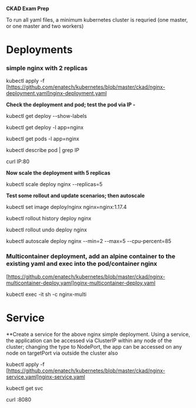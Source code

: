 **CKAD Exam Prep**

To run all yaml files, a minimum kubernetes cluster is requried (one master, or one master and two workers)

# Deployments
### simple nginx with 2 replicas

kubectl apply -f [https://github.com/enatech/kubernetes/blob/master/ckad/nginx-deployment.yaml]nginx-deployment.yaml

**Check the deployment and pod; test the pod via IP -**

kubectl get deploy --show-labels

kubectl get deploy -l app=nginx

kubectl get pods -l app=nginx

kubectl describe pod <podname> | grep IP

curl IP:80

**Now scale the deployment with 5 replicas**

kubectl scale deploy nginx --replicas=5

**Test some rollout and update scenarios; then autoscale**

kubectl set image deploy/nginx nginx=nginx:1.17.4

kubectl rollout history deploy nginx

kubectl rollout undo deploy nginx

kubectl autoscale deploy nginx --min=2 --max=5 --cpu-percent=85

### Multicontainer deployment, add an alpine container to the existing yaml and exec into the pod/container nginx

[https://github.com/enatech/kubernetes/blob/master/ckad/nginx-multicontainer-deploy.yaml]nginx-multicontainer-deploy.yaml

kubectl exec -it <podname> sh -c nginx-multi
  
# Service

**Create a service for the above nginx simple deployment. Using a service, the application can be accessed via ClusterIP within any node of the cluster; changing the type to NodePort, the app can be accessed on any node on targetPort via outside the cluster also

kubectl apply -f [https://github.com/enatech/kubernetes/blob/master/ckad/nginx-service.yaml]nginx-service.yaml

kubectl get svc

curl <ClusterIp>:8080
  
